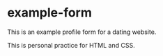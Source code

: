 # example-form
This is an example profile form for a dating website.

This is personal practice for HTML and CSS.
